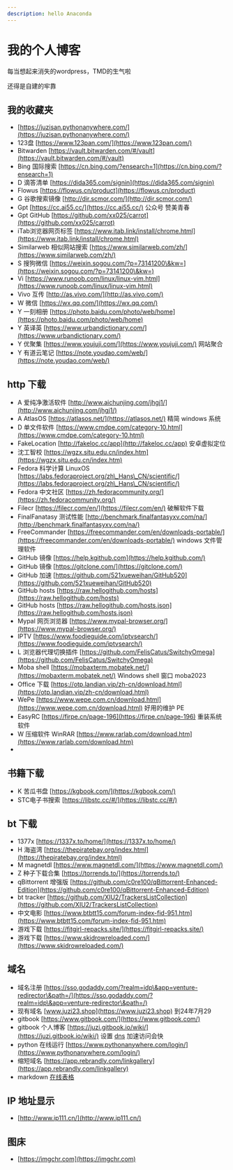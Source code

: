 ```yaml
---
description: hello Anaconda
---
```


# 我的个人博客

每当想起来消失的wordpress，TMD的生气啦

还得是自建的牢靠

## **我的收藏夹**

* [https://juzisan.pythonanywhere.com/](https://juzisan.pythonanywhere.com/)
* 123盘 [https://www.123pan.com/](https://www.123pan.com/)
* Bitwarden [https://vault.bitwarden.com/#/vault](https://vault.bitwarden.com/#/vault)
* Bing 国际搜索 [https://cn.bing.com/?ensearch=1](https://cn.bing.com/?ensearch=1)
* D 滴答清单 [https://dida365.com/signin](https://dida365.com/signin)
* Flowus [https://flowus.cn/product](https://flowus.cn/product)
* G 谷歌搜索镜像 [http://dir.scmor.com/](http://dir.scmor.com/)
* Gpt [https://cc.ai55.cc/](https://cc.ai55.cc/) 公众号 赞美青春
* Gpt GitHub [https://github.com/xx025/carrot](https://github.com/xx025/carrot)
* iTab浏览器网页标签 [https://www.itab.link/install/chrome.html](https://www.itab.link/install/chrome.html)
* Similarweb 相似网站搜索 [https://www.similarweb.com/zh/](https://www.similarweb.com/zh/)
* S 搜狗微信 [https://weixin.sogou.com/?p=73141200\&kw=](https://weixin.sogou.com/?p=73141200\&kw=)
* Vi [https://www.runoob.com/linux/linux-vim.html](https://www.runoob.com/linux/linux-vim.html)
* Vivo 互传 [http://as.vivo.com/](http://as.vivo.com/)
* W 微信 [https://wx.qq.com/](https://wx.qq.com/)
* Y 一刻相册 [https://photo.baidu.com/photo/web/home](https://photo.baidu.com/photo/web/home)
* Y 英译英 [https://www.urbandictionary.com/](https://www.urbandictionary.com/)
* Y 优聚集 [https://www.youjuji.com/](https://www.youjuji.com/) 网站聚合
* Y 有道云笔记 [https://note.youdao.com/web/](https://note.youdao.com/web/)


## http 下载

* A 爱纯净激活软件 [http://www.aichunjing.com/jhgj1/](http://www.aichunjing.com/jhgj1/)
* A AtlasOS [https://atlasos.net/](https://atlasos.net/) 精简 windows 系统
* D 单文件软件 [https://www.cmdpe.com/category-10.html](https://www.cmdpe.com/category-10.html)
* FakeLocation [http://fakeloc.cc/app](http://fakeloc.cc/app) 安卓虚拟定位
* 沈工智校 [https://wgzx.situ.edu.cn/index.htm](https://wgzx.situ.edu.cn/index.htm)
* Fedora 科学计算 LinuxOS [https://labs.fedoraproject.org/zh\_Hans\_CN/scientific/](https://labs.fedoraproject.org/zh\_Hans\_CN/scientific/)
* Fedora 中文社区 [https://zh.fedoracommunity.org/](https://zh.fedoracommunity.org/)
* Filecr [https://filecr.com/en/](https://filecr.com/en/) 破解软件下载
* FinalFanatasy 测试性能 [http://benchmark.finalfantasyxv.com/na/](http://benchmark.finalfantasyxv.com/na/)
* FreeCommander [https://freecommander.com/en/downloads-portable/](https://freecommander.com/en/downloads-portable/) windows 文件管理软件
* GitHub 镜像 [https://help.kgithub.com](https://help.kgithub.com/)
* GitHub 镜像 [https://gitclone.com/](https://gitclone.com/)
* GitHub 加速 [https://github.com/521xueweihan/GitHub520](https://github.com/521xueweihan/GitHub520)
* GitHub hosts [https://raw.hellogithub.com/hosts](https://raw.hellogithub.com/hosts)
* GitHub hosts [https://raw.hellogithub.com/hosts.json](https://raw.hellogithub.com/hosts.json)
* Mypal 网页浏览器 [https://www.mypal-browser.org/](https://www.mypal-browser.org/)
* IPTV [https://www.foodieguide.com/iptvsearch/](https://www.foodieguide.com/iptvsearch/)
* L 浏览器代理切换插件 [https://github.com/FelisCatus/SwitchyOmega](https://github.com/FelisCatus/SwitchyOmega)
* Moba shell [https://mobaxterm.mobatek.net/](https://mobaxterm.mobatek.net/) Windows shell 窗口 moba2023
* Office 下载 [https://otp.landian.vip/zh-cn/download.html](https://otp.landian.vip/zh-cn/download.html)
* WePe [https://www.wepe.com.cn/download.html](https://www.wepe.com.cn/download.html) 好用的维护 PE
* EasyRC [https://firpe.cn/page-196](https://firpe.cn/page-196) 重装系统软件
* W 压缩软件 WinRAR [https://www.rarlab.com/download.htm](https://www.rarlab.com/download.htm)
*

## 书籍下载

* K 苦瓜书盘 [https://kgbook.com/](https://kgbook.com/)
* STC电子书搜索 [https://libstc.cc/#/](https://libstc.cc/#/)


## bt 下载

* 1377x [https://1337x.to/home/](https://1337x.to/home/)
* H 海盗湾 [https://thepiratebay.org/index.html](https://thepiratebay.org/index.html)
* M magnetdl [https://www.magnetdl.com/](https://www.magnetdl.com/)
* Z 种子下载合集 [https://torrends.to/](https://torrends.to/)
* qBittorrent 增强版 [https://github.com/c0re100/qBittorrent-Enhanced-Edition](https://github.com/c0re100/qBittorrent-Enhanced-Edition)
* bt tracker [https://github.com/XIU2/TrackersListCollection](https://github.com/XIU2/TrackersListCollection)
* 中文电影 [https://www.btbtt15.com/forum-index-fid-951.htm](https://www.btbtt15.com/forum-index-fid-951.htm)
* 游戏下载 [https://fitgirl-repacks.site/](https://fitgirl-repacks.site/)
* 游戏下载 [https://www.skidrowreloaded.com/](https://www.skidrowreloaded.com/)

## 域名

* 域名注册 [https://sso.godaddy.com/?realm=idp\&app=venture-redirector\&path=/](https://sso.godaddy.com/?realm=idp\&app=venture-redirector\&path=/)
* 现有域名 [www.juzi23.shop](https://www.juzi23.shop) 到24年7月29
* gitbook [https://www.gitbook.com/](https://www.gitbook.com/)
* gitbook 个人博客 [https://juzi.gitbook.io/wiki/](https://juzi.gitbook.io/wiki/) 设置 [dns](https://www.dns.com/login.html) 加速访问会快
* python 在线运行 [https://www.pythonanywhere.com/login/](https://www.pythonanywhere.com/login/)
* 缩短域名 [https://app.rebrandly.com/linkgallery](https://app.rebrandly.com/linkgallery)
* markdown [在线表格](https://www.tablesgenerator.com/)



## IP 地址显示

* [http://www.ip111.cn/](http://www.ip111.cn/)

## 图床&#x20;

* [https://imgchr.com](https://imgchr.com)

